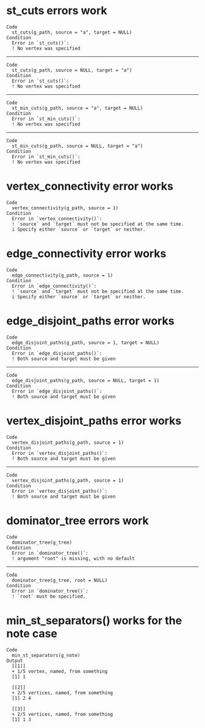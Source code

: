 # st_cuts errors work

    Code
      st_cuts(g_path, source = "a", target = NULL)
    Condition
      Error in `st_cuts()`:
      ! No vertex was specified

---

    Code
      st_cuts(g_path, source = NULL, target = "a")
    Condition
      Error in `st_cuts()`:
      ! No vertex was specified

---

    Code
      st_min_cuts(g_path, source = "a", target = NULL)
    Condition
      Error in `st_min_cuts()`:
      ! No vertex was specified

---

    Code
      st_min_cuts(g_path, source = NULL, target = "a")
    Condition
      Error in `st_min_cuts()`:
      ! No vertex was specified

# vertex_connectivity error works

    Code
      vertex_connectivity(g_path, source = 1)
    Condition
      Error in `vertex_connectivity()`:
      ! `source` and `target` must not be specified at the same time.
      i Specify either `source` or `target` or neither.

# edge_connectivity error works

    Code
      edge_connectivity(g_path, source = 1)
    Condition
      Error in `edge_connectivity()`:
      ! `source` and `target` must not be specified at the same time.
      i Specify either `source` or `target` or neither.

# edge_disjoint_paths error works

    Code
      edge_disjoint_paths(g_path, source = 1, target = NULL)
    Condition
      Error in `edge_disjoint_paths()`:
      ! Both source and target must be given

---

    Code
      edge_disjoint_paths(g_path, source = NULL, target = 1)
    Condition
      Error in `edge_disjoint_paths()`:
      ! Both source and target must be given

# vertex_disjoint_paths error works

    Code
      vertex_disjoint_paths(g_path, source = 1)
    Condition
      Error in `vertex_disjoint_paths()`:
      ! Both source and target must be given

---

    Code
      vertex_disjoint_paths(g_path, source = 1)
    Condition
      Error in `vertex_disjoint_paths()`:
      ! Both source and target must be given

# dominator_tree errors work

    Code
      dominator_tree(g_tree)
    Condition
      Error in `dominator_tree()`:
      ! argument "root" is missing, with no default

---

    Code
      dominator_tree(g_tree, root = NULL)
    Condition
      Error in `dominator_tree()`:
      ! `root` must be specified.

# min_st_separators() works for the note case

    Code
      min_st_separators(g_note)
    Output
      [[1]]
      + 1/5 vertex, named, from something
      [1] 1
      
      [[2]]
      + 2/5 vertices, named, from something
      [1] 2 4
      
      [[3]]
      + 2/5 vertices, named, from something
      [1] 1 3
      

